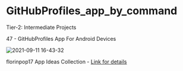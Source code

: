# GitHubProfiles_app_by_command

Tier-2: Intermediate Projects

47 - GitHubProfiles App For Android Devices

![2021-09-11 16-43-32](https://user-images.githubusercontent.com/50905347/132950019-839acc9c-8434-4dd0-b121-7b8546574559.gif)

florinpop17 App Ideas Collection - [Link for details](https://github.com/florinpop17/app-ideas)
